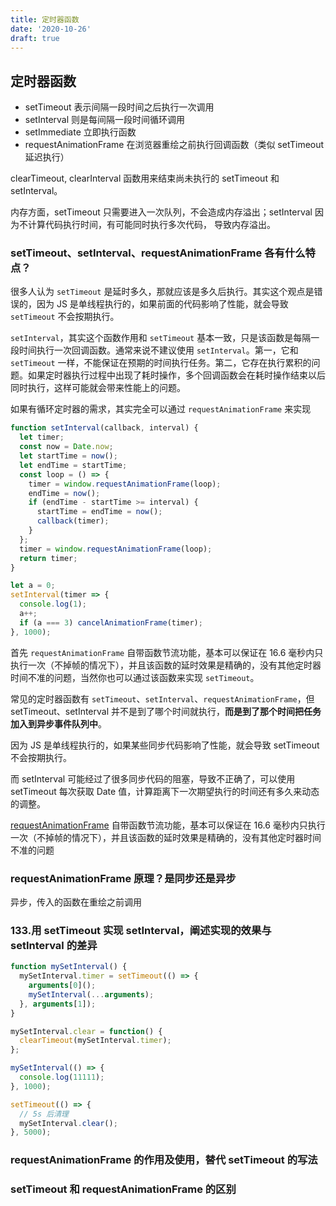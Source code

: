 ```yaml
---
title: 定时器函数
date: '2020-10-26'
draft: true
---
```


## 定时器函数

- setTimeout 表示间隔一段时间之后执行一次调用
- setInterval 则是每间隔一段时间循环调用
- setImmediate 立即执行函数
- requestAnimationFrame 在浏览器重绘之前执行回调函数（类似 setTimeout 延迟执行）

clearTimeout, clearInterval 函数用来结束尚未执行的 setTimeout 和 setInterval。

内存方面，setTimeout 只需要进入一次队列，不会造成内存溢出；setInterval 因为不计算代码执行时间，有可能同时执行多次代码，
导致内存溢出。

### setTimeout、setInterval、requestAnimationFrame 各有什么特点？

很多人认为 `setTimeout` 是延时多久，那就应该是多久后执行。其实这个观点是错误的，因为 JS 是单线程执行的，如果前面的代码影响了性能，就会导致 `setTimeout` 不会按期执行。

`setInterval`，其实这个函数作用和 `setTimeout` 基本一致，只是该函数是每隔一段时间执行一次回调函数。通常来说不建议使用 `setInterval`。第一，它和 `setTimeout` 一样，不能保证在预期的时间执行任务。第二，它存在执行累积的问题。如果定时器执行过程中出现了耗时操作，多个回调函数会在耗时操作结束以后同时执行，这样可能就会带来性能上的问题。

如果有循环定时器的需求，其实完全可以通过 `requestAnimationFrame` 来实现

```js
function setInterval(callback, interval) {
  let timer;
  const now = Date.now;
  let startTime = now();
  let endTime = startTime;
  const loop = () => {
    timer = window.requestAnimationFrame(loop);
    endTime = now();
    if (endTime - startTime >= interval) {
      startTime = endTime = now();
      callback(timer);
    }
  };
  timer = window.requestAnimationFrame(loop);
  return timer;
}

let a = 0;
setInterval(timer => {
  console.log(1);
  a++;
  if (a === 3) cancelAnimationFrame(timer);
}, 1000);
```

首先 `requestAnimationFrame` 自带函数节流功能，基本可以保证在 16.6 毫秒内只执行一次（不掉帧的情况下），并且该函数的延时效果是精确的，没有其他定时器时间不准的问题，当然你也可以通过该函数来实现 `setTimeout`。

常见的定时器函数有 `setTimeout`、`setInterval`、`requestAnimationFrame`，但 setTimeout、setInterval 并不是到了哪个时间就执行，**而是到了那个时间把任务加入到异步事件队列中**。

因为 JS 是单线程执行的，如果某些同步代码影响了性能，就会导致 setTimeout 不会按期执行。

而 setInterval 可能经过了很多同步代码的阻塞，导致不正确了，可以使用 setTimeout 每次获取 Date 值，计算距离下一次期望执行的时间还有多久来动态的调整。

[requestAnimationFrame](https://developer.mozilla.org/zh-CN/docs/Web/API/Window/requestAnimationFrame) 自带函数节流功能，基本可以保证在 16.6 毫秒内只执行一次（不掉帧的情况下），并且该函数的延时效果是精确的，没有其他定时器时间不准的问题

### requestAnimationFrame 原理？是同步还是异步

异步，传入的函数在重绘之前调用

### 133.用 setTimeout 实现 setInterval，阐述实现的效果与 setInterval 的差异

```js
function mySetInterval() {
  mySetInterval.timer = setTimeout(() => {
    arguments[0]();
    mySetInterval(...arguments);
  }, arguments[1]);
}

mySetInterval.clear = function() {
  clearTimeout(mySetInterval.timer);
};

mySetInterval(() => {
  console.log(11111);
}, 1000);

setTimeout(() => {
  // 5s 后清理
  mySetInterval.clear();
}, 5000);
```

### requestAnimationFrame 的作用及使用，替代 setTimeout 的写法

### setTimeout 和 requestAnimationFrame 的区别
